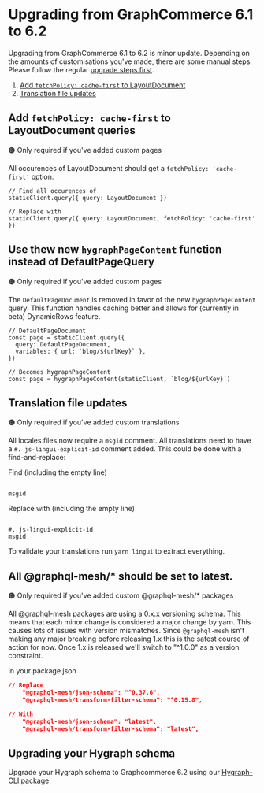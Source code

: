 # Upgrading from GraphCommerce 6.1 to 6.2

Upgrading from GraphCommerce 6.1 to 6.2 is minor update. Depending on the
amounts of customisations you've made, there are some manual steps. Please
follow the regular [upgrade steps first](./readme.md).

1. [Add `fetchPolicy: cache-first` to LayoutDocument](#add-cache-first-fetchpolicy-to-layoutdocument)
2. [Translation file updates](#translation-file-updates)

## Add `fetchPolicy: cache-first` to LayoutDocument queries

🟠 Only required if you've added custom pages

All occurences of LayoutDocument should get a `fetchPolicy: 'cache-first'`
option.

```tsx
// Find all occurences of
staticClient.query({ query: LayoutDocument })

// Replace with
staticClient.query({ query: LayoutDocument, fetchPolicy: 'cache-first' })
```

## Use thew new `hygraphPageContent` function instead of DefaultPageQuery

🟠 Only required if you've added custom pages

The `DefaultPageDocument` is removed in favor of the new `hygraphPageContent`
query. This function handles caching better and allows for (currently in beta)
DynamicRows feature.

```tsx
// DefaultPageDocument
const page = staticClient.query({
  query: DefaultPageDocument,
  variables: { url: `blog/${urlKey}` },
})

// Becomes hygraphPageContent
const page = hygraphPageContent(staticClient, `blog/${urlKey}`)
```

## Translation file updates

🟠 Only required if you've added custom translations

All locales files now require a `msgid` comment. All translations need to have a
`#. js-lingui-explicit-id` comment added. This could be done with a
find-and-replace:

Find (including the empty line)

```

msgid
```

Replace with (including the empty line)

```

#. js-lingui-explicit-id
msgid
```

To validate your translations run `yarn lingui` to extract everything.

## All @graphql-mesh/\* should be set to latest.

🟠 Only required if you've added custom @graphql-mesh/\* packages

All @graphql-mesh packages are using a 0.x.x versioning schema. This means that
each minor change is considered a major change by yarn. This causes lots of
issues with version mismatches. Since `@graphql-mesh` isn't making any major
breaking before releasing 1.x this is the safest course of action for now. Once
1.x is released we'll switch to "^1.0.0" as a version constraint.

In your package.json

```json
// Replace
    "@graphql-mesh/json-schema": "^0.37.6",
    "@graphql-mesh/transform-filter-schema": "^0.15.8",

// With
    "@graphql-mesh/json-schema": "latest",
    "@graphql-mesh/transform-filter-schema": "latest",
```

## Upgrading your Hygraph schema

Upgrade your Hygraph schema to Graphcommerce 6.2 using our
[Hygraph-CLI package](../hygraph/readme.md).
